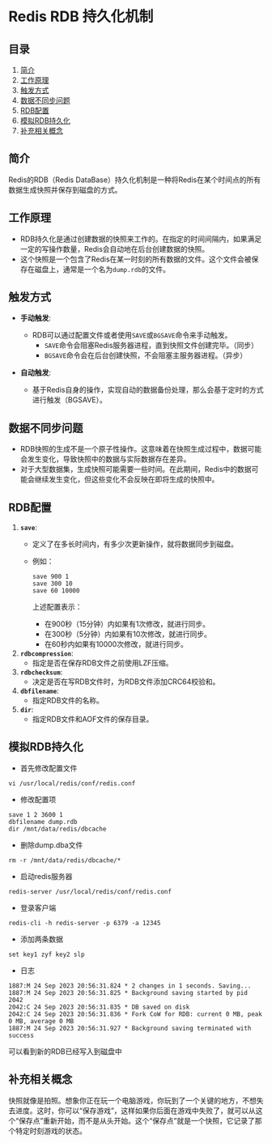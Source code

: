 # Redis RDB 持久化机制

## 目录

1. [简介](#简介)
2. [工作原理](#工作原理)
3. [触发方式](#触发方式)
4. [数据不同步问题](#数据不同步问题)
5. [RDB配置](#RDB配置)
6. [模拟RDB持久化](#模拟RDB持久化)
7. [补充相关概念](#补充相关概念)

## 简介

Redis的RDB（Redis DataBase）持久化机制是一种将Redis在某个时间点的所有数据生成快照并保存到磁盘的方式。

## 工作原理

- RDB持久化是通过创建数据的快照来工作的。在指定的时间间隔内，如果满足一定的写操作数量，Redis会自动地在后台创建数据的快照。
- 这个快照是一个包含了Redis在某一时刻的所有数据的文件。这个文件会被保存在磁盘上，通常是一个名为`dump.rdb`的文件。

## 触发方式

- **手动触发**:
  - RDB可以通过配置文件或者使用`SAVE`或`BGSAVE`命令来手动触发。
    - `SAVE`命令会阻塞Redis服务器进程，直到快照文件创建完毕。（同步）
    - `BGSAVE`命令会在后台创建快照，不会阻塞主服务器进程。（异步）

- **自动触发**:
  - 基于Redis自身的操作，实现自动的数据备份处理，那么会基于定时的方式进行触发（BGSAVE）。

## 数据不同步问题

- RDB快照的生成不是一个原子性操作。这意味着在快照生成过程中，数据可能会发生变化，导致快照中的数据与实际数据存在差异。
- 对于大型数据集，生成快照可能需要一些时间。在此期间，Redis中的数据可能会继续发生变化，但这些变化不会反映在即将生成的快照中。

## RDB配置

1. **`save`**:
   - 定义了在多长时间内，有多少次更新操作，就将数据同步到磁盘。
   
   - 例如：
   
     ```
     save 900 1
     save 300 10
     save 60 10000
     ```
   
     上述配置表示：
   
     - 在900秒（15分钟）内如果有1次修改，就进行同步。
     - 在300秒（5分钟）内如果有10次修改，就进行同步。
     - 在60秒内如果有10000次修改，就进行同步。
2. **`rdbcompression`**:
   - 指定是否在保存RDB文件之前使用LZF压缩。
3. **`rdbchecksum`**:
   - 决定是否在写RDB文件时，为RDB文件添加CRC64校验和。
4. **`dbfilename`**:
   - 指定RDB文件的名称。
5. **`dir`**:
   - 指定RDB文件和AOF文件的保存目录。

## 模拟RDB持久化

- 首先修改配置文件

```
vi /usr/local/redis/conf/redis.conf
```

- 修改配置项

```
save 1 2 3600 1
dbfilename dump.rdb
dir /mnt/data/redis/dbcache
```

- 删除dump.dba文件

```
rm -r /mnt/data/redis/dbcache/*
```

- 启动redis服务器

```
redis-server /usr/local/redis/conf/redis.conf
```

- 登录客户端

```
redis-cli -h redis-server -p 6379 -a 12345
```

- 添加两条数据

```
set key1 zyf key2 slp
```

- 日志

```
1887:M 24 Sep 2023 20:56:31.824 * 2 changes in 1 seconds. Saving...
1887:M 24 Sep 2023 20:56:31.825 * Background saving started by pid 2042
2042:C 24 Sep 2023 20:56:31.835 * DB saved on disk
2042:C 24 Sep 2023 20:56:31.836 * Fork CoW for RDB: current 0 MB, peak 0 MB, average 0 MB
1887:M 24 Sep 2023 20:56:31.927 * Background saving terminated with success
```

可以看到新的RDB已经写入到磁盘中

## 补充相关概念

快照就像是拍照。想象你正在玩一个电脑游戏，你玩到了一个关键的地方，不想失去进度。这时，你可以“保存游戏”，这样如果你后面在游戏中失败了，就可以从这个“保存点”重新开始，而不是从头开始。这个“保存点”就是一个快照，它记录了那个特定时刻游戏的状态。
